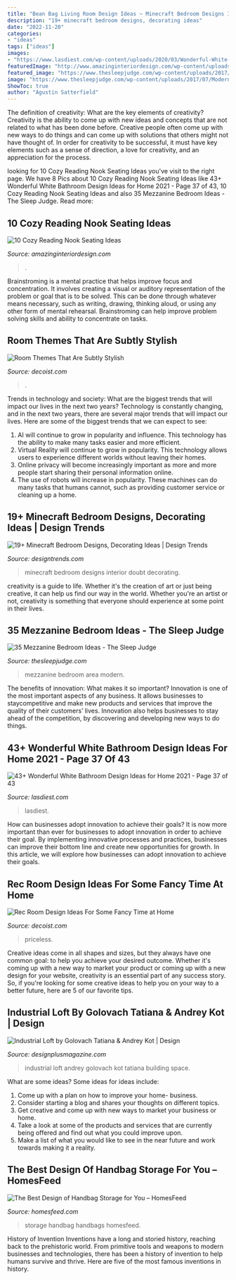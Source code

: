 ```yaml
---
title: "Bean Bag Living Room Design Ideas ~ Minecraft Bedroom Designs Interior Doubt Decorating"
description: "19+ minecraft bedroom designs, decorating ideas"
date: "2022-11-20"
categories:
- "ideas"
tags: ["ideas"]
images:
- "https://www.lasdiest.com/wp-content/uploads/2020/03/Wonderful-White-Bathroom-Design-Ideas-for-Home-37.jpg"
featuredImage: "http://www.amazinginteriordesign.com/wp-content/uploads/2017/08/10-Cozy-Reading-Nook-Seating-Ideas-2.jpg"
featured_image: "https://www.thesleepjudge.com/wp-content/uploads/2017/07/Modern-Mezzanine-Area.jpg"
image: "https://www.thesleepjudge.com/wp-content/uploads/2017/07/Modern-Mezzanine-Area.jpg"
ShowToc: true
author: "Agustin Satterfield"
---
```



The definition of creativity: What are the key elements of creativity?
Creativity is the ability to come up with new ideas and concepts that are not related to what has been done before. Creative people often come up with new ways to do things and can come up with solutions that others might not have thought of. In order for creativity to be successful, it must have key elements such as a sense of direction, a love for creativity, and an appreciation for the process.

	

		
looking for 10 Cozy Reading Nook Seating Ideas you've visit to the right page. We have 8 Pics about 10 Cozy Reading Nook Seating Ideas like 43+ Wonderful White Bathroom Design Ideas for Home 2021 - Page 37 of 43, 10 Cozy Reading Nook Seating Ideas and also 35 Mezzanine Bedroom Ideas - The Sleep Judge. Read more:
		
    
## 10 Cozy Reading Nook Seating Ideas

<img loading=lazy src="http://www.amazinginteriordesign.com/wp-content/uploads/2017/08/10-Cozy-Reading-Nook-Seating-Ideas-2.jpg" onerror="this.onerror=null;this.src='https://tse2.mm.bing.net/th?id=OIP.1n55OzRJV185AaAMJFpJ1AHaLJ&amp;pid=15.1';" alt="10 Cozy Reading Nook Seating Ideas">

_Source: amazinginteriordesign.com_

>. 

	

Brainstroming is a mental practice that helps improve focus and concentration. It involves creating a visual or auditory representation of the problem or goal that is to be solved. This can be done through whatever means necessary, such as writing, drawing, thinking aloud, or using any other form of mental rehearsal. Brainstroming can help improve problem solving skills and ability to concentrate on tasks.

    
## Room Themes That Are Subtly Stylish

<img loading=lazy src="https://cdn.decoist.com/wp-content/uploads/2013/01/Modern-sporty-bedroom.jpg" onerror="this.onerror=null;this.src='https://tse2.mm.bing.net/th?id=OIP.dWUtg5CrsCDxWIveU870zwHaFE&amp;pid=15.1';" alt="Room Themes That Are Subtly Stylish">

_Source: decoist.com_

>. 

	

Trends in technology and society: What are the biggest trends that will impact our lives in the next two years?
Technology is constantly changing, and in the next two years, there are several major trends that will impact our lives. Here are some of the biggest trends that we can expect to see: 
1) AI will continue to grow in popularity and influence. This technology has the ability to make many tasks easier and more efficient. 
2) Virtual Reality will continue to grow in popularity. This technology allows users to experience different worlds without leaving their homes. 
3) Online privacy will become increasingly important as more and more people start sharing their personal information online. 
4) The use of robots will increase in popularity. These machines can do many tasks that humans cannot, such as providing customer service or cleaning up a home.

    
## 19+ Minecraft Bedroom Designs, Decorating Ideas | Design Trends

<img loading=lazy src="https://images.designtrends.com/wp-content/uploads/2015/10/11110046/Minecraft-Doubt-Bedroom-Design.png" onerror="this.onerror=null;this.src='https://tse4.mm.bing.net/th?id=OIP.2T2MRXs8E42wgV-5M0KRQAHaD9&amp;pid=15.1';" alt="19+ Minecraft Bedroom Designs, Decorating Ideas | Design Trends">

_Source: designtrends.com_

>minecraft bedroom designs interior doubt decorating. 

	

creativity is a guide to life. Whether it's the creation of art or just being creative, it can help us find our way in the world. Whether you're an artist or not, creativity is something that everyone should experience at some point in their lives.

    
## 35 Mezzanine Bedroom Ideas - The Sleep Judge

<img loading=lazy src="https://www.thesleepjudge.com/wp-content/uploads/2017/07/Modern-Mezzanine-Area.jpg" onerror="this.onerror=null;this.src='https://tse3.mm.bing.net/th?id=OIP.vkOdoIMXKN-0eLKu7EklKAHaE8&amp;pid=15.1';" alt="35 Mezzanine Bedroom Ideas - The Sleep Judge">

_Source: thesleepjudge.com_

>mezzanine bedroom area modern. 

	

The benefits of innovation: What makes it so important?
Innovation is one of the most important aspects of any business. It allows businesses to staycompetitive and make new products and services that improve the quality of their customers’ lives. Innovation also helps businesses to stay ahead of the competition, by discovering and developing new ways to do things.

    
## 43+ Wonderful White Bathroom Design Ideas For Home 2021 - Page 37 Of 43

<img loading=lazy src="https://www.lasdiest.com/wp-content/uploads/2020/03/Wonderful-White-Bathroom-Design-Ideas-for-Home-37.jpg" onerror="this.onerror=null;this.src='https://tse1.mm.bing.net/th?id=OIP.zq5otqHzuwlCvP2XT9oFQwHaLH&amp;pid=15.1';" alt="43+ Wonderful White Bathroom Design Ideas for Home 2021 - Page 37 of 43">

_Source: lasdiest.com_

>lasdiest. 

	

How can businesses adopt innovation to achieve their goals?
It is now more important than ever for businesses to adopt innovation in order to achieve their goal. By implementing innovative processes and practices, businesses can improve their bottom line and create new opportunities for growth. In this article, we will explore how businesses can adopt innovation to achieve their goals.

    
## Rec Room Design Ideas For Some Fancy Time At Home

<img loading=lazy src="https://cdn.decoist.com/wp-content/uploads/2013/01/bowling-lane-at-home.jpg" onerror="this.onerror=null;this.src='https://tse3.mm.bing.net/th?id=OIP.kawups4rv3FzOKl29XkKcwHaE-&amp;pid=15.1';" alt="Rec Room Design Ideas For Some Fancy Time at Home">

_Source: decoist.com_

>priceless. 

	

Creative ideas come in all shapes and sizes, but they always have one common goal: to help you achieve your desired outcome. Whether it's coming up with a new way to market your product or coming up with a new design for your website, creativity is an essential part of any success story. So, if you're looking for some creative ideas to help you on your way to a better future, here are 5 of our favorite tips.

    
## Industrial Loft By Golovach Tatiana &amp; Andrey Kot | Design

<img loading=lazy src="http://designplusmagazine.com/wp-content/uploads/2017/02/21.jpg" onerror="this.onerror=null;this.src='https://tse2.mm.bing.net/th?id=OIP.qyCQp9FBh6Kv7PWgZWn57QHaJ3&amp;pid=15.1';" alt="Industrial Loft by Golovach Tatiana &amp; Andrey Kot | Design">

_Source: designplusmagazine.com_

>industrial loft andrey golovach kot tatiana building space. 

	

What are some ideas?
Some ideas for ideas include:
1. Come up with a plan on how to improve your home- business. 
2. Consider starting a blog and shares your thoughts on different topics. 
3. Get creative and come up with new ways to market your business or home. 
4. Take a look at some of the products and services that are currently being offered and find out what you could improve upon. 
5. Make a list of what you would like to see in the near future and work towards making it a reality. 

    
## The Best Design Of Handbag Storage For You – HomesFeed

<img loading=lazy src="https://homesfeed.com/wp-content/uploads/2015/04/creative-nice-adorable-cute-fantastic-handbag-storage-idea-with-simple-mudroom-reunited-concept-design-with-small-hanger-design.jpg" onerror="this.onerror=null;this.src='https://tse1.mm.bing.net/th?id=OIP.JE74pQCX69KSw00APpnVlQDhEs&amp;pid=15.1';" alt="The Best Design of Handbag Storage for You – HomesFeed">

_Source: homesfeed.com_

>storage handbag handbags homesfeed. 

	

History of Invention
Inventions have a long and storied history, reaching back to the prehistoric world. From primitive tools and weapons to modern businesses and technologies, there has been a history of invention to help humans survive and thrive. Here are five of the most famous inventions in history.

